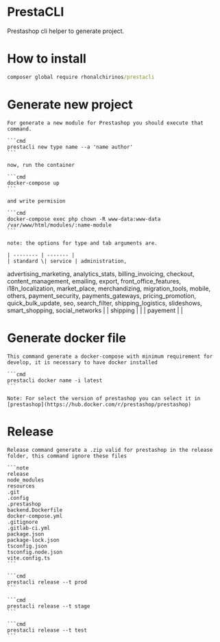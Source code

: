  
# PrestaCLI 

Prestashop cli helper to generate project.

# How to install

```cmd
composer global require rhonalchirinos/prestacli
```

# Generate new project 

    For generate a new module for Prestashop you should execute that command. 

    ```cmd 
    prestacli new type name --a 'name author' 
    ``` 

    now, run the container 

    ```cmd 
    docker-compose up
    ```

    and write permision 

    ```cmd 
    docker-compose exec php chown -R www-data:www-data /var/www/html/modules/:name-module
    ```
 
    note: the options for type and tab arguments are. 

    | -------- | ------- |
    | standard \| service | administration,
advertising_marketing, analytics_stats, billing_invoicing, checkout, content_management, emailing, export, front_office_features, i18n_localization, market_place, merchandizing, migration_tools, mobile, others, payment_security, payments_gateways, pricing_promotion, quick_bulk_update, seo, search_filter, shipping_logistics, slideshows, smart_shopping, social_networks     |
    | shipping |     |
    | payement |     | 

# Generate docker file 

    This command generate a docker-compose with minimum requirement for develop, it is necessary to have docker installed
 
    ```cmd 
    prestacli docker name -i latest
    ```

    Note: For select the version of prestashop you can select it in [prestashop](https://hub.docker.com/r/prestashop/prestashop)

# Release 

    Release command generate a .zip valid for prestashop in the release folder, this command ignore these files   

    ```note
    release
    node_modules
    resources
    .git
    .config
    .prestashop
    backend.Dockerfile
    docker-compose.yml
    .gitignore
    .gitlab-ci.yml
    package.json
    package-lock.json
    tsconfig.json
    tsconfig.node.json
    vite.config.ts
    ```

    ```cmd
    prestacli release --t prod
    ```
    
    ```cmd
    prestacli release --t stage
    ```

    ```cmd
    prestacli release --t test
    ```